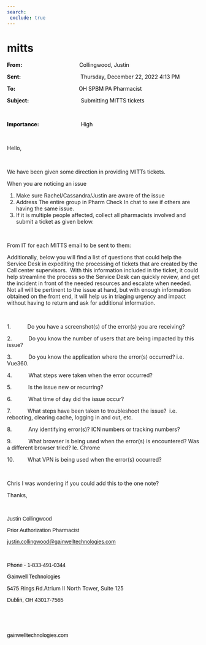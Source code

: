 ```yaml
---
search:
 exclude: true
---
```


# mitts

<div class="WordSection1">

**<span style="color:black">From:<span style="mso-tab-count:1">                                            
</span></span>**<span style="color:black">Collingwood, Justin</span>

**<span style="color:black">Sent:<span style="mso-tab-count:1">                                              
</span></span>**<span style="color:black">Thursday, December 22, 2022
4:13 PM</span>

**<span style="color:black">To:<span style="mso-tab-count:1">                                                 
</span></span>**<span style="color:black">OH SPBM PA Pharmacist</span>

**<span style="color:black">Subject:<span style="mso-tab-count:1">                                        
</span></span>**<span style="color:black">Submitting MITTS
tickets</span>

<span style="color:
black"></span>

 

**<span style="color:black">Importance:<span style="mso-tab-count:1">                                
</span></span>**<span style="color:black">High</span>

 

Hello,

 

We have been given some direction in providing MITTs tickets.

When you are noticing an issue

1.  <span style="mso-fareast-font-family:&quot;Times New Roman&quot;">Make
    sure Rachel/Cassandra/Justin are aware of the issue</span>
2.  <span style="mso-fareast-font-family:&quot;Times New Roman&quot;">Address
    The entire group in Pharm Check In chat to see if others are having
    the same issue.</span>
3.  <span style="mso-fareast-font-family:&quot;Times New Roman&quot;">If
    it is multiple people affected, collect all pharmacists involved and
    submit a ticket as given below.</span>

 

From IT for each MITTS email to be sent to them:

Additionally, below you will find a list of questions that could help
the Service Desk in expediting the processing of tickets that are
created by the Call center supervisors.  With this information included
in the ticket, it could help streamline the process so the Service Desk
can quickly review, and get the incident in front of the needed
resources and escalate when needed.  Not all will be pertinent to the
issue at hand, but with enough information obtained on the front end, it
will help us in triaging urgency and impact without having to return and
ask for additional information.

 

1.           Do you have a screenshot(s) of the error(s) you are
receiving?

2.           Do you know the number of users that are being impacted by
this issue?

3.           Do you know the application where the error(s) occurred?
i.e. Vue360.

4.           What steps were taken when the error occurred?

5.           Is the issue new or recurring?

6.           What time of day did the issue occur?

7.           What steps have been taken to troubleshoot the issue?  i.e.
rebooting, clearing cache, logging in and out, etc.

8.           Any identifying error(s)? ICN numbers or tracking numbers?

9.           What browser is being used when the error(s) is
encountered? Was a different browser tried? Ie. Chrome

10.         What VPN is being used when the error(s) occurred?

 

Chris I was wondering if you could add this to the one note?

Thanks,

 

<span style="font-family:&quot;Arial&quot;,sans-serif">Justin
Collingwood</span>

<span style="font-family:&quot;Arial&quot;,sans-serif">Prior
Authorization Pharmacist</span>

<span style="font-family:&quot;Arial&quot;,sans-serif"><justin.collingwood@gainwelltechnologies.com></span>

<span style="font-family:&quot;Arial&quot;,sans-serif"></span>

 

<span style="font-family:&quot;Arial&quot;,sans-serif;color:black;
background:#FAF9F8">Phone -
1-833-491-0344</span><span style="font-family:&quot;Arial&quot;,sans-serif;
background:#FAF9F8"></span>

<span style="font-family:&quot;Arial&quot;,sans-serif;color:black;
background:#FAF9F8">Gainwell
Technologies</span><span style="font-family:&quot;Arial&quot;,sans-serif;
background:#FAF9F8"></span>

<span style="font-family:&quot;Arial&quot;,sans-serif;color:black;
background:#FAF9F8">5475 Rings Rd.</span>Atrium II North Tower, Suite
125<span style="font-family:&quot;Arial&quot;,sans-serif;background:#FAF9F8"></span>

<span style="font-family:&quot;Arial&quot;,sans-serif;color:black;
background:#FAF9F8">Dublin, OH
43017-7565</span><span style="font-family:&quot;Arial&quot;,sans-serif;
background:#FAF9F8"></span>

<span style="font-family:&quot;Arial&quot;,sans-serif;background:#FAF9F8"></span>

 

 <span style="font-family:&quot;Arial&quot;,sans-serif;
color:black;background:#FAF9F8"><span class="image"></span></span><span style="font-family:&quot;Arial&quot;,sans-serif;background:#FAF9F8"></span>

<span style="font-family:&quot;Arial&quot;,sans-serif;color:black;
background:#FAF9F8">gainwelltechnologies.com</span><span style="font-family:
&quot;Arial&quot;,sans-serif;background:#FAF9F8"></span>

<span style="font-family:&quot;Arial&quot;,sans-serif;background:#FAF9F8"></span>

 

 

</div>
